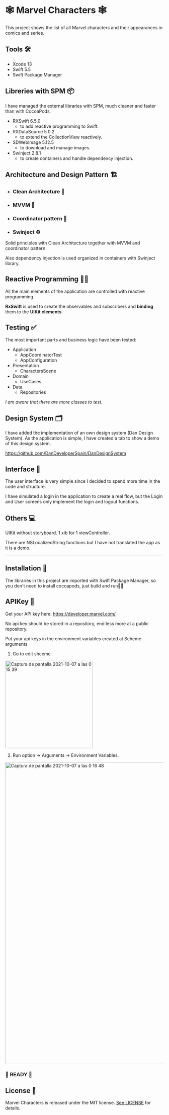 # 🕸 Marvel Characters 🕸

This project shows the list of all Marvel characters and their appearances in comics and series.

## Tools 🛠️
- Xcode 13
- Swift 5.5
- Swift Package Manager

## Libreries with SPM 📦
I have managed the external libraries with SPM, much cleaner and faster than with CocoaPods.

- RXSwift 6.5.0
  - to add reactive programming to Swift.
- RXDataSource 5.0.2
  - to extend the CollectionView reactively.
- SDWebImage 5.12.5
  - to download and manage images.
- Swinject 2.8.1
  - to create containers and handle dependency injection.

## Architecture and Design Pattern 🏗
- ### Clean Architecture 🎯
- ### MVVM 🔄
- ### Coordinator pattern 🔀
- ### Swinject ♻

Solid principles with Clean Architecture together with MVVM and coordinator pattern.

Also dependency injection is used organized in containers with Swinject library.

## Reactive Programming 🤹‍♂
All the main elements of the application are controlled with reactive programming.

**RxSwift** is used to create the observables and subscribers and **binding** them to the **UIKit elements**.

## Testing ✅
The most important parts and business logic have been tested:
- Application
  - AppCoordinatorTest
  - AppConfiguration
- Presentation
  - CharactersScene
- Domain
  - UseCases
- Data
  - Repositories
  
*I am aware that there are more classes to test.*

## Design System 🗂
I have added the implementation of an own design system (Dan Design System). 
As the application is simple, I have created a tab to show a demo of this design system.

https://github.com/DanDeveloperSpain/DanDesignSystem


## Interface 📱
The user interface is very simple since I decided to spend more time in the code and structure.

I have simulated a login in the application to create a real flow, but the Login and User screens only implement the login and logout functions.

## Others 💻

UIKit without storyboard. 1 xib for 1 viewController.

There are NSLocalizedString functions but I have not translated the app as it is a demo.


- - - -

## Installation 🔧

The libraries in this project are imported with Swift Package Manager, so you don't need to install cocoapods, just build and run👨‍💻

## APIKey 🔑

Get your API key here: https://developer.marvel.com/

No api key should be stored in a repository, end less more at a public repository.

Put your api keys in the environment variables created at Scheme arguments

1.  Go to edit shceme 
<img width="278" alt="Captura de pantalla 2021-10-07 a las 0 15 39" src="https://user-images.githubusercontent.com/22205213/136291463-677cffff-71f3-456c-b069-4841f9aca9ce.png">


2. Run option -> Arguments -> Environment Variables.
<img width="960" alt="Captura de pantalla 2021-10-07 a las 0 16 48" src="https://user-images.githubusercontent.com/22205213/136291774-d90ef207-c568-4b46-b144-6c2a819b2b2d.png">

### 🚀 READY 🚀

## License 📙
Marvel Characters is released under the MIT license. [See LICENSE](https://github.com/DanDeveloperSpain/MarvelCharacters/blob/dev/LICENSE "See LICENSE title") for details.

